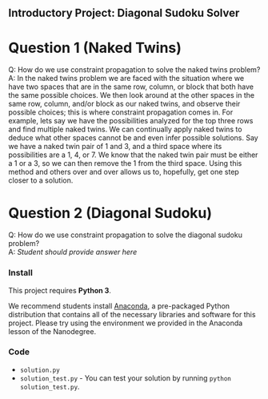 ## Introductory Project: Diagonal Sudoku Solver

# Question 1 (Naked Twins)
Q: How do we use constraint propagation to solve the naked twins problem?  
A: In the naked twins problem we are faced with the situation where we have two spaces that are in the same row, column, or block that both have the same possible choices. We then look around at the other spaces in the same row, column, and/or block as our naked twins, and observe their possible choices; this is where constraint propagation comes in. For example, lets say we have the possibilities analyzed for the top three rows and find multiple naked twins. We can continually apply naked twins to deduce what other spaces cannot be and even infer possible solutions. Say we have a naked twin pair of 1 and 3, and a third space where its possibilities are a 1, 4, or 7. We know that the naked twin pair must be either a 1 or a 3, so we can then remove the 1 from the third space. Using this method and others over and over allows us to, hopefully, get one step closer to a solution.

# Question 2 (Diagonal Sudoku)
Q: How do we use constraint propagation to solve the diagonal sudoku problem?  
A: *Student should provide answer here*

### Install

This project requires **Python 3**.

We recommend students install [Anaconda](https://www.continuum.io/downloads), a pre-packaged Python distribution that contains all of the necessary libraries and software for this project.
Please try using the environment we provided in the Anaconda lesson of the Nanodegree.

### Code

* `solution.py`
* `solution_test.py` - You can test your solution by running `python solution_test.py`.
